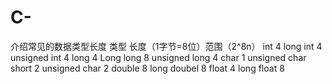 # C-
介绍常见的数据类型长度
类型 长度（1字节=8位）范围（2^8n）
int 4
long int 4
unsigned int 4
long 4
Long long 8
unsigned long 4
char 1
unsigned char
short 2
unsigned char 2
double 8
long doubel 8
float 4
long float 8
